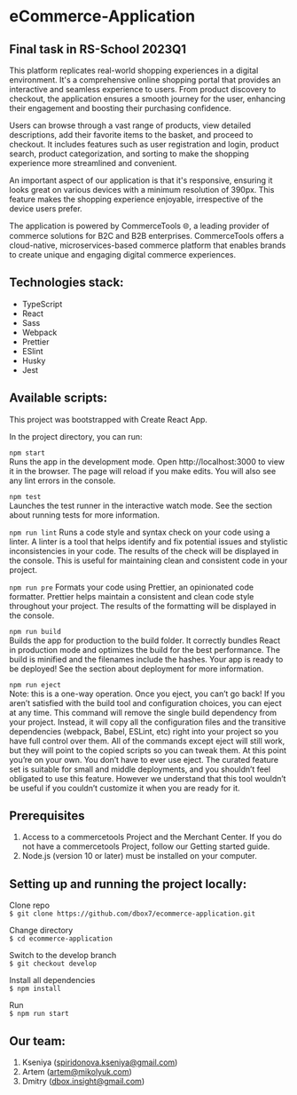 # eCommerce-Application

## Final task in RS-School 2023Q1

This platform replicates real-world shopping experiences in a digital environment. It's a comprehensive online shopping portal that provides an interactive and seamless experience to users. From product discovery to checkout, the application ensures a smooth journey for the user, enhancing their engagement and boosting their purchasing confidence.

Users can browse through a vast range of products, view detailed descriptions, add their favorite items to the basket, and proceed to checkout. It includes features such as user registration and login, product search, product categorization, and sorting to make the shopping experience more streamlined and convenient.

An important aspect of our application is that it's responsive, ensuring it looks great on various devices with a minimum resolution of 390px. This feature makes the shopping experience enjoyable, irrespective of the device users prefer.

The application is powered by CommerceTools 🌐, a leading provider of commerce solutions for B2C and B2B enterprises. CommerceTools offers a cloud-native, microservices-based commerce platform that enables brands to create unique and engaging digital commerce experiences.

## Technologies stack:

- TypeScript
- React
- Sass
- Webpack
- Prettier
- ESlint
- Husky
- Jest

## Available scripts:

This project was bootstrapped with Create React App.

In the project directory, you can run:

`npm start`  
Runs the app in the development mode.
Open http://localhost:3000 to view it in the browser.
The page will reload if you make edits.
You will also see any lint errors in the console.

`npm test`  
Launches the test runner in the interactive watch mode.
See the section about running tests for more information.

`npm run lint`
Runs a code style and syntax check on your code using a linter. A linter is a tool that helps identify and fix potential issues and stylistic inconsistencies in your code. The results of the check will be displayed in the console. This is useful for maintaining clean and consistent code in your project.

`npm run pre`
Formats your code using Prettier, an opinionated code formatter. Prettier helps maintain a consistent and clean code style throughout your project. The results of the formatting will be displayed in the console.

`npm run build`  
Builds the app for production to the build folder.
It correctly bundles React in production mode and optimizes the build for the best performance.
The build is minified and the filenames include the hashes.
Your app is ready to be deployed!
See the section about deployment for more information.

`npm run eject`  
Note: this is a one-way operation. Once you eject, you can’t go back!
If you aren’t satisfied with the build tool and configuration choices, you can eject at any time. This command will remove the single build dependency from your project.
Instead, it will copy all the configuration files and the transitive dependencies (webpack, Babel, ESLint, etc) right into your project so you have full control over them. All of the commands except eject will still work, but they will point to the copied scripts so you can tweak them. At this point you’re on your own.
You don’t have to ever use eject. The curated feature set is suitable for small and middle deployments, and you shouldn’t feel obligated to use this feature. However we understand that this tool wouldn’t be useful if you couldn’t customize it when you are ready for it.

## Prerequisites

1. Access to a commercetools Project and the Merchant Center. If you do not have a commercetools Project, follow our Getting started guide.
2. Node.js (version 10 or later) must be installed on your computer.

## Setting up and running the project locally:

Clone repo  
`$ git clone https://github.com/dbox7/ecommerce-application.git`

Change directory  
`$ cd ecommerce-application`

Switch to the develop branch  
`$ git checkout develop`

Install all dependencies  
`$ npm install`

Run  
`$ npm run start`

## Our team:

1. Kseniya (spiridonova.kseniya@gmail.com)
2. Artem (artem@mikolyuk.com)
3. Dmitry (dbox.insight@gmail.com)
